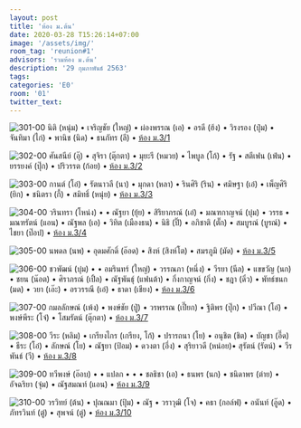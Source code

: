 ```yaml
---
layout: post
title: 'ห้อง ม.ต้น'
date: 2020-03-28 T15:26:14+07:00
image: '/assets/img/'
room_tag: 'reunion#1'
advisors: 'รวมห้อง ม.ต้น'
description: '29 กุมภาพันธ์ 2563'
tags:
categories: 'E0'
room: '01'
twitter_text:
---
```

![301-00](https://res.cloudinary.com/dbruw74ms/image/upload/r_8,c_fit,w_760/v1585476491/2020-02-29-301_a1xe6g.png)
นิติ (หนุ่ม) • เจริญชัย (ใหญ่) • ผ่องพรรณ (เอ) • อรดี (ฮ้ง) • วิรงรอง (ปุ๋ม) • จันทิมา (ไก่) • พานิช (นิด) • ธนภัทร (ลี) • <a href="{{ 'a-301' | relative_url }}">ห้อง ม.3/1</a>

![302-00](https://res.cloudinary.com/dbruw74ms/image/upload/r_8,c_fit,w_760/v1585476480/2020-02-29-302_sowrtq.png)
ศันสนีย์ (อุ๊) • สุจิรา (ตุ๊กตา) • มุยะรี (หมวย) • ไพบูล (โก้) • รัฐ • สตีเฟน (เฟ่น) • ยรรยงค์ (ปุ๊ก) • ปริวรรต (ก้อย) • <a href="{{ '302' | relative_url }}">ห้อง ม.3/2</a>

![303-00](https://res.cloudinary.com/dbruw74ms/image/upload/r_8,c_fit,w_760/v1585476469/2020-02-29-303_cwpqlj.png)
กานต์ (โอ๋) • รัตนาวลี (นา) • มุกดา (หลา) • รินศิริ (ริน) • ศมิษฐา (เอ๋) • เพ็ญศิริ (ยิก) • ชนิตรา (กี้) • สมิทธิ์ (หนุ่ย) • <a href="{{ 'b-303' | relative_url }}">ห้อง ม.3/3</a>

![304-00](https://res.cloudinary.com/dbruw74ms/image/upload/r_8,c_fit,w_760/v1585476459/2020-02-29-304_l6illj.png)
วรินทรา (โหน่ง) •  • ณัฐยา (ยุ้ย) • สิริยาภรณ์ (เอ๋) • มณฑกาญจน์ (บุ๋ม) • วรรธ • มณฑรัตน์ (แอน) • ณัฐพล (เอ) • วิทิต (เมืองธน) • นิธิ (ปิ๊) • อภิชาติ (ตั๊ก) • สมบูรณ์ (บูรณ์) • ไชยา (ป๊อป) • <a href="{{ 'a-304' | relative_url }}">ห้อง ม.3/4</a>

![305-00](https://res.cloudinary.com/dbruw74ms/image/upload/r_8,c_fill,g_faces,h_507,w_760/v1585372320/2020-02-29-305_zic8fq.png)
นพดล (นพ) • อุดมศักดิ์ (อ๊อด) • สิงห์ (สิงห์โต) • สมรภูมิ (มัด) • <a href="{{ '305' | relative_url }}">ห้อง ม.3/5</a>

![306-00](https://res.cloudinary.com/dbruw74ms/image/upload/r_8,c_fit,w_760/v1586103926/2020-02-29-306_hozwce.png)
ชวพัฒน์ (บุ๋ม) •  • อมรินทร์ (ใหญ่) • วรรณภา (หนึ่ง) • วีรยา (นีล) • แขขวัญ (นก) • ชยน (น๊อต) • ศิราภรณ์ (เปิ้ล) • ณัฐพันธุ์ (แฟนต้า) • กิ่งกาญจน์ (กิ่ง) • ชฎา (ดิ๋ว) • พัทธ์ชนก (มด) • วยา (เอ๊ะ) • อรวรรณี (เอ๋) • ธาดา (เชียง) • <a href="{{ 'a-306' | relative_url }}">ห้อง ม.3/6</a>

![307-00](https://res.cloudinary.com/dbruw74ms/image/upload/r_8,c_fit,w_760/v1585476440/2020-02-29-307_tnadtz.png)
กมลลักษณ์ (เพ้ง) • พงษ์ชัย (ปู่) • วรพรรณ (เปี๊ยก) • ฐิติพร (ปุ๊ก) • ปวีณา (โอ๋) • พงษ์พีระ (โจ๋) • โสมรัตน์ (ตุ๊กตา) • <a href="{{ '307' | relative_url }}">ห้อง ม.3/7</a>

![308-00](https://res.cloudinary.com/dbruw74ms/image/upload/r_8,c_fit,w_760/v1585476429/2020-02-29-308_rbbafi.png)
วีระ (หลิม) • เกรียงไกร (เกรียง, โก้) • ปรารถนา (โย) • อนุชิต (ชิต) • บัญชา (อี๊ด) • ธีระ (โอ๋) • ลักษณ์ (โย) • ณัฐยา (ป้อม) • ดวงตา (อึ่ง) • สุริยาวดี (หน่อย)• สุรัตน์ (รัตน์) • วีรพันธ์ (วี) • <a href="{{ '308' | relative_url }}">ห้อง ม.3/8</a>

![309-00](https://res.cloudinary.com/dbruw74ms/image/upload/r_8,c_fit,w_760/v1585476419/2020-02-29-309_o71ni3.png)
ทวีพงษ์ (อ๊อบ) • • แปลก • • • ชลธิชา (เอ) • ธนพร (นก) • ชนิดาพร (ต่าย) • อัจฉริยา (จุ๋ม) • ณัฐสมณท์ (แอน) • <a href="{{ '309' | relative_url }}">ห้อง ม.3/9</a>

![310-00](https://res.cloudinary.com/dbruw74ms/image/upload/r_8,c_fit,w_760/v1585476366/2020-02-29-310_jqyuoh.png)
วรวิทย์ (ต้น) • ปุณณมา (ปุ้ม) • ณัฐ • วราวุฒิ (โจ) • คธา (กอล์ฟ) • อนันท์ (อู๊ด) • ภัทรวินท์ (ตู๋) • สุพจน์ (ตู่) • <a href="{{ 'd-310' | relative_url }}">ห้อง ม.3/10</a>
